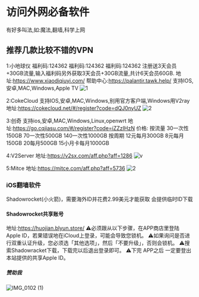 # 访问外网必备软件
有好多叫法,如:魔法,翻墙,科学上网

## 推荐几款比较不错的VPN
1:小地球仪
福利码:124362 福利码:124362  福利码:124362
注册送3天会员+30GB流量,输入福利码另外获取3天会员+30GB流量,共计6天会员60GB.
地址:https://www.xiaodiqiuyi.com/
帮助中心:https://palantir.tawk.help/
支持IOS,安卓,MAC,Windows,Apple TV
![1](https://github.com/hanmengi/blog/assets/126067700/498b0a95-335e-4e1e-b13a-0e881e1f419e)

2:CokeCloud
支持IOS,安卓,MAC,Windows,别用官方客户端,Windows用V2ray
地址:https://cokecloud.net/#/register?code=dQJ0nyUZ
![2](https://github.com/hanmengi/blog/assets/126067700/1c1a9c19-8c8a-4199-bf4c-92fea7fa15e5)

3:创奇
支持ios,安卓,MAC,Windows,Linux,openwrt
地址:https://go.cqjiasu.com/#/register?code=iZZzIHzN
价格:
按流量 30一次性150GB 70一次性500GB 140一次性1000GB 
按周期  12元每月300GB 8元每月150GB  20每月500GB 15小月卡每月1000GB

4:V2Server
地址:https://v2sx.com/aff.php?aff=1286
![v](https://github.com/hanmengi/blog/assets/126067700/6c727276-67aa-4a30-8029-563e8540563b)

5:Mitce
地址:https://mitce.com/aff.php?aff=5736
![2](https://github.com/hanmengi/blog/assets/126067700/4fa283f2-186b-43b2-9c14-148bd0fd628c)



### iOS翻墙软件
Shadowrocket(小火箭)，需要海外ID并花费2.99美元才能获取
会提供临时ID下载

#### Shadowrocket共享账号
地址:https://huojian.blyun.store/
⚠️必须跟从以下步骤，在APP商店里登陆Apple ID，若果错误地在iCloud上登录，可能会导致您锁机。
⚠️如果询问是否进行双重认证升级，您必须选「其他选项」，然后「不要升级」，否则会锁机。
⚠️搜索Shadowracket下载，下载完以后退出登录即可。
⚠️下完 APP之后 一定要登出 本站提供的共享Apple ID。

##### 赞助我
![IMG_0102 (1)](https://github.com/hanmengi/blog/assets/126067700/3a9fc890-c4a8-47c0-8e42-21b61da225f3)
